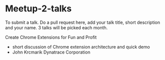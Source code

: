 # Meetup-2-talks

To submit a talk. Do a pull request here, add your talk title, short description and your name. 3 talks will be picked each month. 

Create Chrome Extensions for Fun and Profit
- short discussion of Chrome extension architecture and quick demo 
- John Krcmarik    Dynatrace Corporation
